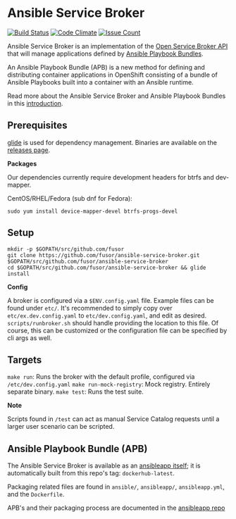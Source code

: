 # Ansible Service Broker
[![Build Status](https://travis-ci.org/fusor/ansible-service-broker.svg?branch=master)](https://travis-ci.org/fusor/ansible-service-broker)
[![Code Climate](https://codeclimate.com/github/fusor/ansible-service-broker/badges/gpa.svg)](https://codeclimate.com/github/fusor/ansible-service-broker)
[![Issue Count](https://codeclimate.com/github/fusor/ansible-service-broker/badges/issue_count.svg)](https://codeclimate.com/github/fusor/ansible-service-broker)

Ansible Service Broker is an implementation of the [Open Service Broker API](https://github.com/openservicebrokerapi/servicebroker) that will manage applications defined by [Ansible Playbook Bundles](https://github.com/fusor/apb-examples).  


An Ansible Playbook Bundle (APB) is a new method for defining and distributing container applications in OpenShift consisting of a bundle of Ansible Playbooks built into a container with an Ansible runtime.

Read more about the Ansible Service Broker and Ansible Playbook Bundles in this [introduction](docs/introduction.md).

## Prerequisites

[glide](https://glide.sh/) is used for dependency management. Binaries are available on the
[releases page](https://github.com/Masterminds/glide/releases).

**Packages**

Our dependencies currently require development headers for btrfs and dev-mapper.

CentOS/RHEL/Fedora (sub dnf for Fedora):

`sudo yum install device-mapper-devel btrfs-progs-devel`

## Setup

```
mkdir -p $GOPATH/src/github.com/fusor
git clone https://github.com/fusor/ansible-service-broker.git $GOPATH/src/github.com/fusor/ansible-service-broker
cd $GOPATH/src/github.com/fusor/ansible-service-broker && glide install
```

**Config**

A broker is configured via a `$ENV.config.yaml` file. Example files can be
found under `etc/`. It's recommended to simply copy over `etc/ex.dev.config.yaml`
to `etc/dev.config.yaml`, and edit as desired. `scripts/runbroker.sh` should
handle providing the location to this file. Of course, this can be customized
or the configuration file can be specified by cli args as well.

## Targets

`make run`: Runs the broker with the default profile, configured via `/etc/dev.config.yaml`
`make run-mock-registry`: Mock registry. Entirely separate binary.
`make test`: Runs the test suite.

**Note**

Scripts found in `/test` can act as manual Service Catalog requests until a larger
user scenario can be scripted.

## Ansible Playbook Bundle (APB)

The Ansible Service Broker is available as an [ansibleapp itself](https://hub.docker.com/r/ansibleapp/ansible-service-broker-ansibleapp/); it
is automatically built from this repo's tag: `dockerhub-latest`.

Packaging related files are found in `ansible/`, `ansibleapp/`, `ansibleapp.yml`,
and the `Dockerfile`.

APB's and their packaging process are documented in the
[ansibleapp repo](https://github.com/fusor/ansibleapp)
